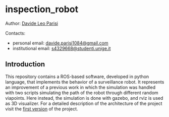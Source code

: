 # inspection_robot

Author: [Davide Leo Parisi](https://github.com/dpareasy)

Contacts:
* personal email: davide.parisi1084@gmail.com
* institutional email: s4329668@studenti.unige.it


## Introduction ##
This repository contains a ROS-based software, developed in python language, that implements the behavior of a surveillance robot. It represents an improvement of a previous work in which the simulation was handled with two scripts simulating the path of the robot through different random viapoints.
Here instead, the simulation is done with gazebo, and rviz is used as 3D visualizer.
For a detailed description of the architecture of the project visit the [first version](https://github.com/dpareasy/Assignment1) of the project.
